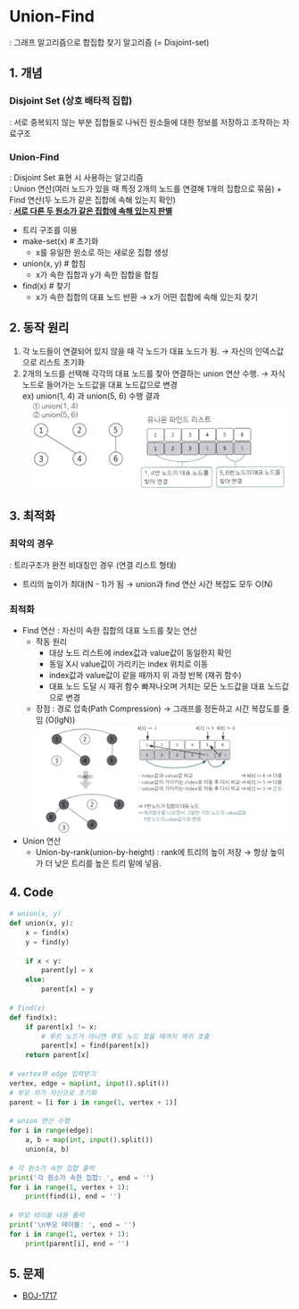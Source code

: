 # Union-Find
: 그래프 알고리즘으로 합집합 찾기 알고리즘 (= Disjoint-set)


## 1. 개념
### Disjoint Set (상호 배타적 집합)
: 서로 중복되지 않는 부분 집합들로 나눠진 원소들에 대한 정보를 저장하고 조작하는 자료구조

### Union-Find
: Disjoint Set 표현 시 사용하는 알고리즘    
: Union 연산(여러 노드가 있을 때 특정 2개의 노드를 연결해 1개의 집합으로 묶음) + Find 연산(두 노드가 같은 집합에 속해 있는지 확인)  
: <U>**서로 다른 두 원소가 같은 집합에 속해 있는지 판별**</U>  

- 트리 구조를 이용
- make-set(x)  # 초기화
    - x를 유일한 원소로 하는 새로운 집합 생성
- union(x, y)  # 합침
    - x가 속한 집합과 y가 속한 집합을 합침
- find(x)  # 찾기
    - x가 속한 집합의 대표 노드 반환 → x가 어떤 집합에 속해 있는지 찾기

## 2. 동작 원리
1. 각 노드들이 연결되어 있지 않을 때 각 노드가 대표 노드가 됨. → 자신의 인덱스값으로 리스트 초기화
2. 2개의 노드를 선택해 각각의 대표 노드를 찾아 연결하는 union 연산 수행. → 자식 노드로 들어가는 노드값을 대표 노드값으로 변경   
ex) union(1, 4) 과 union(5, 6) 수행 결과
![ex_unionfind1](IMG_3856.jpg)

## 3. 최적화
### 최악의 경우
: 트리구조가 완전 비대칭인 경우 (연결 리스트 형태)
- 트리의 높이가 최대(N - 1)가 됨 → union과 find 연산 시간 복잡도 모두 O(N)

### 최적화
- Find 연산 : 자신이 속한 집합의 대표 노드를 찾는 연산
    - 작동 원리
        - 대상 노드 리스트에 index값과 value값이 동일한지 확인
        - 동일 X시 value값이 가리키는 index 위치로 이동
        - index값과 value값이 같을 때까지 위 과정 반복 (재귀 함수)
        - 대표 노드 도달 시 재귀 함수 빠져나오며 거치는 모든 노드값을 대표 노드값으로 변경
    - 장점 : 경로 압축(Path Compression) → 그래프를 정돈하고 시간 복잡도를 줄임 (O(lgN))
    ![ex_unionfind2](IMG_3857.jpg)
- Union 연산
    - Union-by-rank(union-by-height) : rank에 트리의 높이 저장 → 항상 높이가 더 낮은 트리를 높은 트리 밑에 넣음.

## 4. Code
```python
# union(x, y)
def union(x, y):
    x = find(x)
    y = find(y)

    if x < y:
        parent[y] = x
    else:
        parent[x] = y

# find(x)
def find(x):
    if parent[x] != x:
        # 루트 노드가 아니면 루트 노드 찾을 때까지 재귀 호출 
        parent[x] = find(parent[x])
    return parent[x]

# vertex와 edge 입력받기 
vertex, edge = map(int, input().split())
# 부모 자기 자신으로 초기화 
parent = [i for i in range(1, vertex + 1)]

# union 연산 수행
for i in range(edge):
    a, b = map(int, input().split())
    union(a, b)

# 각 원소가 속한 집합 출력
print('각 원소가 속한 집합: ', end = '')
for i in range(1, vertex + 1):
    print(find(i), end = '')

# 부모 테이블 내용 출력
print('\n부모 테이블: ', end = '')
for i in range(1, vertex + 1):
    print(parent[i], end = '')
```

## 5. 문제
- [BOJ-1717](./ex_BOJ/1717/)
